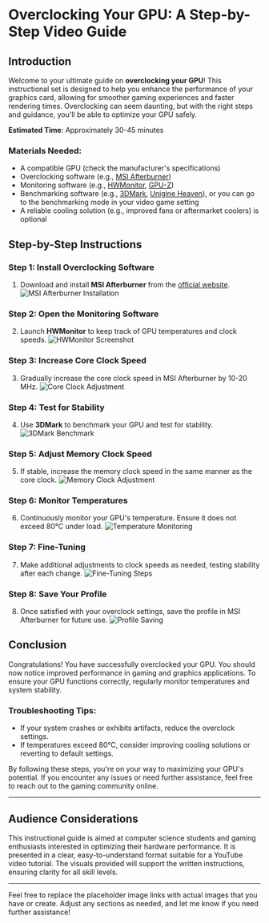 # Overclocking Your GPU: A Step-by-Step Video Guide

## Introduction
Welcome to your ultimate guide on **overclocking your GPU**! This instructional set is designed to help you enhance the performance of your graphics card, allowing for smoother gaming experiences and faster rendering times. Overclocking can seem daunting, but with the right steps and guidance, you'll be able to optimize your GPU safely.

**Estimated Time**: Approximately 30-45 minutes

### Materials Needed:
- A compatible GPU (check the manufacturer's specifications)
- Overclocking software (e.g., [MSI Afterburner](https://www.msi.com/page/afterburner))
- Monitoring software (e.g., [HWMonitor](https://www.cpuid.com/softwares/hwmonitor.html), [GPU-Z](https://www.techpowerup.com/gpuz/))
- Benchmarking software (e.g., [3DMark](https://www.futuremark.com/benchmarks/3dmark), [Unigine Heaven](https://unigine.com/heaven)), or you can go to the benchmarking mode in your video game setting 
- A reliable cooling solution (e.g., improved fans or aftermarket coolers) is optional 

## Step-by-Step Instructions

### Step 1: Install Overclocking Software
1. Download and install **MSI Afterburner** from the [official website](https://www.msi.com/page/afterburner).
   ![MSI Afterburner Installation](https://example.com/msi-installation.jpg) <!-- Replace with an image of the installation process -->

### Step 2: Open the Monitoring Software
2. Launch **HWMonitor** to keep track of GPU temperatures and clock speeds.
   ![HWMonitor Screenshot](https://example.com/hwmonitor-screenshot.jpg) <!-- Replace with a screenshot of HWMonitor -->

### Step 3: Increase Core Clock Speed
3. Gradually increase the core clock speed in MSI Afterburner by 10-20 MHz.
   ![Core Clock Adjustment](https://example.com/core-clock-adjustment.jpg) <!-- Replace with an image showing core clock adjustment -->

### Step 4: Test for Stability
4. Use **3DMark** to benchmark your GPU and test for stability.
   ![3DMark Benchmark](https://example.com/3dmark-benchmark.jpg) <!-- Replace with an image of a benchmark result -->

### Step 5: Adjust Memory Clock Speed
5. If stable, increase the memory clock speed in the same manner as the core clock.
   ![Memory Clock Adjustment](https://example.com/memory-clock-adjustment.jpg) <!-- Replace with an image showing memory clock adjustment -->

### Step 6: Monitor Temperatures
6. Continuously monitor your GPU's temperature. Ensure it does not exceed 80°C under load.
   ![Temperature Monitoring](https://example.com/temperature-monitoring.jpg) <!-- Replace with an image of temperature monitoring -->

### Step 7: Fine-Tuning
7. Make additional adjustments to clock speeds as needed, testing stability after each change.
   ![Fine-Tuning Steps](https://example.com/fine-tuning.jpg) <!-- Replace with an image showing the fine-tuning process -->

### Step 8: Save Your Profile
8. Once satisfied with your overclock settings, save the profile in MSI Afterburner for future use.
   ![Profile Saving](https://example.com/profile-saving.jpg) <!-- Replace with an image of saving settings -->

## Conclusion
Congratulations! You have successfully overclocked your GPU. You should now notice improved performance in gaming and graphics applications. To ensure your GPU functions correctly, regularly monitor temperatures and system stability. 

### Troubleshooting Tips:
- If your system crashes or exhibits artifacts, reduce the overclock settings.
- If temperatures exceed 80°C, consider improving cooling solutions or reverting to default settings.

By following these steps, you're on your way to maximizing your GPU's potential. If you encounter any issues or need further assistance, feel free to reach out to the gaming community online.

---

## Audience Considerations
This instructional guide is aimed at computer science students and gaming enthusiasts interested in optimizing their hardware performance. It is presented in a clear, easy-to-understand format suitable for a YouTube video tutorial. The visuals provided will support the written instructions, ensuring clarity for all skill levels.

---

Feel free to replace the placeholder image links with actual images that you have or create. Adjust any sections as needed, and let me know if you need further assistance!
